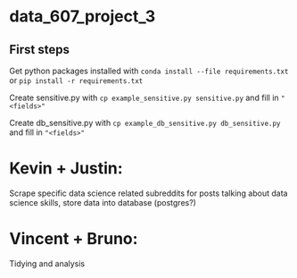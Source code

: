 # data_607_project_3

## First steps
Get python packages installed with ```conda install --file requirements.txt``` or ```pip install -r requirements.txt```

Create sensitive.py with  ```cp example_sensitive.py sensitive.py``` and fill in ```"<fields>"```

Create db_sensitive.py with ```cp example_db_sensitive.py db_sensitive.py``` and fill in ```"<fields>"```

# Kevin + Justin: 
Scrape specific data science related subreddits for posts talking about data science skills, store data into database (postgres?)

# Vincent + Bruno: 
Tidying and analysis
